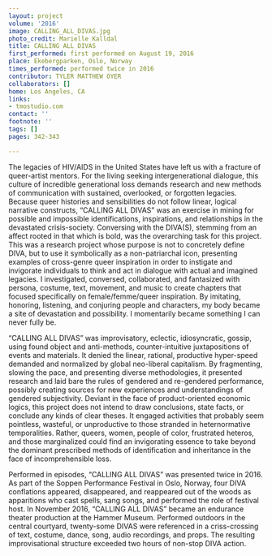 ```yaml
---
layout: project
volume: '2016'
image: CALLING_ALL_DIVAS.jpg
photo_credit: Marielle Kalldal
title: CALLING ALL DIVAS
first_performed: first performed on August 19, 2016
place: Ekebergparken, Oslo, Norway
times_performed: performed twice in 2016
contributor: TYLER MATTHEW OYER
collaborators: []
home: Los Angeles, CA
links:
- tmostudio.com
contact: ''
footnote: ''
tags: []
pages: 342-343

---
```


The legacies of HIV/AIDS in the United States have left us with a fracture of queer-artist mentors. For the living seeking intergenerational dialogue, this culture of incredible generational loss demands research and new methods of communication with sustained, overlooked, or forgotten legacies. Because queer histories and sensibilities do not follow linear, logical narrative constructs, “CALLING ALL DIVAS” was an exercise in mining for possible and impossible identifications, inspirations, and relationships in the devastated crisis-society. Conversing with the DIVA(S), stemming from an affect rooted in that which is bold, was the overarching task for this project. This was a research project whose purpose is not to concretely define DIVA, but to use it symbolically as a non-patriarchal icon, presenting examples of cross-genre queer inspiration in order to instigate and invigorate individuals to think and act in dialogue with actual and imagined legacies. I investigated, conversed, collaborated, and fantasized with persona, costume, text, movement, and music to create chapters that focused specifically on female/femme/queer inspiration. By imitating, honoring, listening, and conjuring people and characters, my body became a site of devastation and possibility. I momentarily became something I can never fully be.

“CALLING ALL DIVAS” was improvisatory, eclectic, idiosyncratic, gossip, using found object and anti-methods, counter-intuitive juxtapositions of events and materials. It denied the linear, rational, productive hyper-speed demanded and normalized by global neo-liberal capitalism. By fragmenting, slowing the pace, and presenting diverse methodologies, it presented research and laid bare the rules of gendered and re-gendered performance, possibly creating sources for new experiences and understandings of gendered subjectivity. Deviant in the face of product-oriented economic logics, this project does not intend to draw conclusions, state facts, or conclude any kinds of clear theses. It engaged activities that probably seem pointless, wasteful, or unproductive to those stranded in heternormative temporalities. Rather, queers, women, people of color, frustrated heteros, and those marginalized could find an invigorating essence to take beyond the dominant prescribed methods of identification and inheritance in the face of incomprehensible loss.

Performed in episodes, “CALLING ALL DIVAS” was presented twice in 2016. As part of the Soppen Performance Festival in Oslo, Norway, four DIVA conflations appeared, disappeared, and reappeared out of the woods as apparitions who cast spells, sang songs, and performed the role of festival host. In November 2016, “CALLING ALL DIVAS” became an endurance theater production at the Hammer Museum. Performed outdoors in the central courtyard, twenty-some DIVAS were referenced in a criss-crossing of text, costume, dance, song, audio recordings, and props. The resulting improvisational structure exceeded two hours of non-stop DIVA action.
